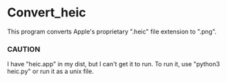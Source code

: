 # Convert_heic
This program converts Apple's proprietary ".heic" file extension to ".png".

### CAUTION  ###
I have "heic.app" in my dist, but I can't get it to run.
To run it, use "python3 heic.py" or run it as a unix file.
